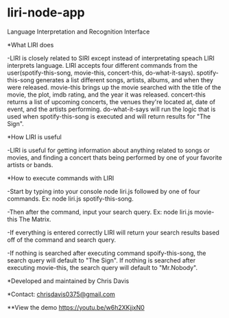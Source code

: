 # liri-node-app
Language Interpretation and Recognition Interface

*What LIRI does

-LIRI is closely related to SIRI except instead of interpretating speach LIRI interprets language. LIRI accepts four different commands from the user(spotify-this-song, movie-this, concert-this, do-what-it-says). spotify-this-song generates a list different songs, artists, albums, and when they were released. movie-this brings up the movie searched with the title of the movie, the plot, imdb rating, and the year it was released. concert-this returns a list of upcoming concerts, the venues they're located at, date of event, and the artists performing. do-what-it-says will run the logic that is used when spotify-this-song is executed and will return results for "The Sign".

*How LIRI is useful

-LIRI is useful for getting information about anything related to songs or movies, and finding a concert thats being performed by one of your favorite artists or bands.

*How to execute commands with LIRI

-Start by typing into your console node liri.js followed by one of four commands. Ex: node liri.js spotify-this-song.

-Then after the command, input your search query. Ex: node liri.js movie-this The Matrix.

-If everything is entered correctly LIRI will return your search results based off of the command and search query.

-If nothing is searched after executing command spoify-this-song, the search query will default to "The Sign". If nothing is searched after executing movie-this, the search query will default to "Mr.Nobody".

*Developed and maintained by Chris Davis

*Contact: chrisdavis0375@gmail.com

**View the demo
https://youtu.be/w6h2XKjjxN0
